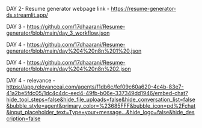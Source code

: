 DAY 2- Resume generator webpage link - https://resume-generator-ds.streamlit.app/


DAY 3 - https://github.com/17dhaarani/Resume-generator/blob/main/day_3_workflow.json


DAY 4 - https://github.com/17dhaarani/Resume-generator/blob/main/day%204%20n8n%201%20.json


DAY 4 - https://github.com/17dhaarani/Resume-generator/blob/main/day%204%20n8n%202.json


DAY 4 - relevance - https://app.relevanceai.com/agents/f1db6c/fef09c60a620-4c4b-83e7-41a2be5fdc05/1dc4c4dc-eed4-49fb-b06e-337349dd1946/embed-chat?hide_tool_steps=false&hide_file_uploads=false&hide_conversation_list=false&bubble_style=agent&primary_color=%23685FFF&bubble_icon=pd%2Fchat&input_placeholder_text=Type+your+message...&hide_logo=false&hide_description=false

